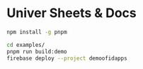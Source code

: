 # Univer Sheets & Docs

```sh
npm install -g pnpm

```

```sh
cd examples/
pnpm run build:demo
firebase deploy --project demoofidapps
```